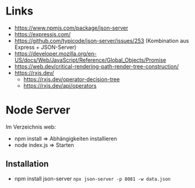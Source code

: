 # Links

- https://www.npmjs.com/package/json-server
- https://expressjs.com/
- https://github.com/typicode/json-server/issues/253 (Kombination aus Express + JSON-Server)
- https://developer.mozilla.org/en-US/docs/Web/JavaScript/Reference/Global_Objects/Promise
- https://web.dev/critical-rendering-path-render-tree-construction/
- https://rxjs.dev/
  - https://rxjs.dev/operator-decision-tree
  - https://rxjs.dev/api/operators

# Node Server
Im Verzeichnis web:
- npm install => Abhängigkeiten installieren
- node index.js => Starten

## Installation
- npm install json-server `npx json-server -p 8081 -w data.json`